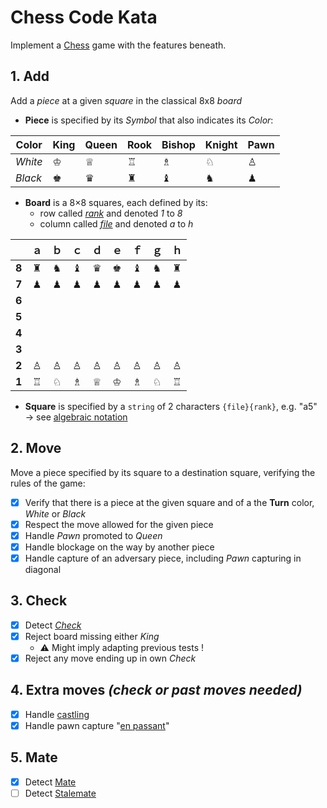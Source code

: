 # Chess Code Kata

Implement a [Chess](https://en.wikipedia.org/wiki/Chess) game with the features beneath.

## 1. Add

Add a *piece* at a given *square* in the classical 8x8 *board*

- **Piece** is specified by its *Symbol* that also indicates its *Color*:

| Color   | King | Queen | Rook | Bishop | Knight | Pawn |
|---------|------|-------|------|--------|--------|------|
| *White* | ♔    | ♕     | ♖    | ♗      | ♘      | ♙    |
| *Black* | ♚    | ♛     | ♜    | ♝      | ♞      | ♟    |

- **Board** is a 8×8 squares, each defined by its:
  - row called [*rank*](https://en.wikipedia.org/wiki/Glossary_of_chess#ranks) and denoted *1* to *8*
  - column called [*file*](https://en.wikipedia.org/wiki/Glossary_of_chess#files) and denoted *a* to *h*

|       | ａ | ｂ | ｃ | ｄ | ｅ | ｆ | ｇ | ｈ |
|-------|:-:|:-:|:-:|:-:|:-:|:-:|:-:|:-:|
| **8** | ♜ | ♞ | ♝ | ♛ | ♚ | ♝ | ♞ | ♜ |
| **7** | ♟ | ♟ | ♟ | ♟ | ♟ | ♟ | ♟ | ♟ |
| **6** |   |   |   |   |   |   |   |   |
| **5** |   |   |   |   |   |   |   |   |
| **4** |   |   |   |   |   |   |   |   |
| **3** |   |   |   |   |   |   |   |   |
| **2** | ♙ | ♙ | ♙ | ♙ | ♙ | ♙ | ♙ | ♙ |
| **1** | ♖ | ♘ | ♗ | ♕ | ♔ | ♗ | ♘ | ♖ |

- **Square** is specified by a `string` of 2 characters `{file}{rank}`, e.g. "a5"<br>
  → see [algebraic notation](https://en.wikipedia.org/wiki/Algebraic_notation_(chess))

## 2. Move

Move a piece specified by its square to a destination square, verifying the rules of the game:

- [x] Verify that there is a piece at the given square and of a the **Turn** color, *White* or *Black*
- [x] Respect the move allowed for the given piece
- [x] Handle *Pawn* promoted to *Queen*
- [x] Handle blockage on the way by another piece
- [x] Handle capture of an adversary piece, including *Pawn* capturing in diagonal

## 3. Check

- [x] Detect [*Check*](https://en.wikipedia.org/wiki/Check_(chess))
- [x] Reject board missing either *King*
  - ⚠️ Might imply adapting previous tests !
- [x] Reject any move ending up in own *Check*

## 4. Extra moves *(check or past moves needed)*

- [x] Handle [castling](https://en.wikipedia.org/wiki/Castling)
- [x] Handle pawn capture "[en passant](https://en.wikipedia.org/wiki/En_passant)"

## 5. Mate

- [x] Detect [Mate](https://en.wikipedia.org/wiki/Checkmate)
- [ ] Detect [Stalemate](https://en.wikipedia.org/wiki/Stalemate)
